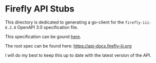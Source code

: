 # Firefly API Stubs

This directory is dedicated to generating a go-client for the `firefly-iii-6.2.8` OpenAPI 3.0 specification file.

This specification can be gound [here](https://api-docs.firefly-iii.org/firefly-iii-6.2.8-v1.yaml).

The root spec can be found here: https://api-docs.firefly-iii.org

I will do my best to keep this up to date with the latest version of the API.
